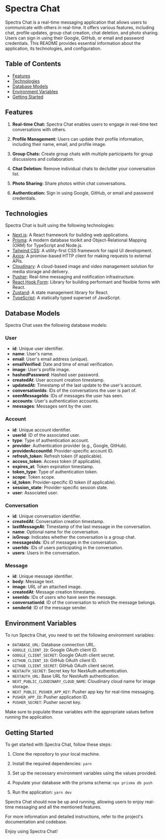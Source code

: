 # Spectra Chat

Spectra Chat is a real-time messaging application that allows users to communicate with others in real-time. It offers various features, including chat, profile updates, group chat creation, chat deletion, and photo sharing. Users can sign in using their Google, GitHub, or email and password credentials. This README provides essential information about the application, its technologies, and configuration.

## Table of Contents

- [Features](#features)
- [Technologies](#technologies)
- [Database Models](#database-models)
- [Environment Variables](#environment-variables)
- [Getting Started](#getting-started)

## Features

1. **Real-time Chat:** Spectra Chat enables users to engage in real-time text conversations with others.

2. **Profile Management:** Users can update their profile information, including their name, email, and profile image.

3. **Group Chats:** Create group chats with multiple participants for group discussions and collaboration.

4. **Chat Deletion:** Remove individual chats to declutter your conversation list.

5. **Photo Sharing:** Share photos within chat conversations.

6. **Authentication:** Sign in using Google, GitHub, or email and password credentials.

## Technologies

Spectra Chat is built using the following technologies:

- [Next.js](https://nextjs.org/): A React framework for building web applications.
- [Prisma](https://www.prisma.io/): A modern database toolkit and Object-Relational Mapping (ORM) for TypeScript and Node.js.
- [Tailwind CSS](https://tailwindcss.com/): A utility-first CSS framework for rapid UI development.
- [Axios](https://axios-http.com/): A promise-based HTTP client for making requests to external APIs.
- [Cloudinary](https://cloudinary.com/): A cloud-based image and video management solution for media storage and delivery.
- [Pusher](https://pusher.com/): Real-time messaging and notification infrastructure.
- [React Hook Form](https://react-hook-form.com/): Library for building performant and flexible forms with React.
- [Zustand](https://github.com/pmndrs/zustand): A state management library for React.
- [TypeScript](https://www.typescriptlang.org/): A statically typed superset of JavaScript.

## Database Models

Spectra Chat uses the following database models:

### User

- **id**: Unique user identifier.
- **name**: User's name.
- **email**: User's email address (unique).
- **emailVerified**: Date and time of email verification.
- **image**: User's profile image.
- **hashedPassword**: Hashed user password.
- **createdAt**: User account creation timestamp.
- **updatedAt**: Timestamp of the last update to the user's account.
- **conversationIds**: IDs of the conversations the user is part of.
- **seenMessageIds**: IDs of messages the user has seen.
- **accounts**: User's authentication accounts.
- **messages**: Messages sent by the user.

### Account

- **id**: Unique account identifier.
- **userId**: ID of the associated user.
- **type**: Type of authentication account.
- **provider**: Authentication provider (e.g., Google, GitHub).
- **providerAccountId**: Provider-specific account ID.
- **refresh_token**: Refresh token (if applicable).
- **access_token**: Access token (if applicable).
- **expires_at**: Token expiration timestamp.
- **token_type**: Type of authentication token.
- **scope**: Token scope.
- **id_token**: Provider-specific ID token (if applicable).
- **session_state**: Provider-specific session state.
- **user**: Associated user.

### Conversation

- **id**: Unique conversation identifier.
- **createdAt**: Conversation creation timestamp.
- **lastMessageAt**: Timestamp of the last message in the conversation.
- **name**: Optional name for the conversation.
- **isGroup**: Indicates whether the conversation is a group chat.
- **messagesIds**: IDs of messages in the conversation.
- **userIds**: IDs of users participating in the conversation.
- **users**: Users in the conversation.

### Message

- **id**: Unique message identifier.
- **body**: Message text.
- **image**: URL of an attached image.
- **createdAt**: Message creation timestamp.
- **seenIds**: IDs of users who have seen the message.
- **conversationId**: ID of the conversation to which the message belongs.
- **senderId**: ID of the message sender.

## Environment Variables

To run Spectra Chat, you need to set the following environment variables:

- `DATABASE_URL`: Database connection URL.
- `GOOGLE_CLIENT_ID`: Google OAuth client ID.
- `GOOGLE_CLIENT_SECRET`: Google OAuth client secret.
- `GITHUB_CLIENT_ID`: GitHub OAuth client ID.
- `GITHUB_CLIENT_SECRET`: GitHub OAuth client secret.
- `NEXTAUTH_SECRET`: Secret key for NextAuth authentication.
- `NEXTAUTH_URL`: Base URL for NextAuth authentication.
- `NEXT_PUBLIC_CLOUDINARY_CLOUD_NAME`: Cloudinary cloud name for image storage.
- `NEXT_PUBLIC_PUSHER_APP_KEY`: Pusher app key for real-time messaging.
- `PUSHER_APP_ID`: Pusher application ID.
- `PUSHER_SECRET`: Pusher secret key.

Make sure to populate these variables with the appropriate values before running the application.

## Getting Started

To get started with Spectra Chat, follow these steps:

1. Clone the repository to your local machine.

2. Install the required dependencies: `yarn`

3. Set up the necessary environment variables using the values provided.

4. Populate your database with the prisma schema: `npx prisma db push`

5. Run the application: `yarn dev`

Spectra Chat should now be up and running, allowing users to enjoy real-time messaging and all the mentioned features.

For more information and detailed instructions, refer to the project's documentation and codebase.

Enjoy using Spectra Chat!
